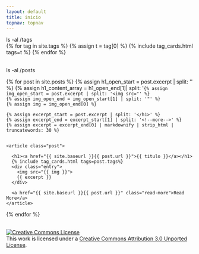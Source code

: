 ```yaml
---
layout: default
title: inicio
topnav: topnav
---
```

<!-- Etiquetas -->
<span class="console-input" data-prompt="uqbar@col:~$ ">ls -al /tags</span>   
{% for tag in site.tags %}
{% assign t = tag[0] %}
{% include tag_cards.html tags=t %}
{% endfor %}
<br><br>
<!-- Publicaciones -->
<span class="console-input" data-prompt="uqbar@col:~$ ">ls -al /posts</span>   
<div class="posts">
  {% for post in site.posts %}
    {% assign h1_open_start = post.excerpt | split: '<h1' %}       
    {% assign h1_open_end = h1_open_start[1] | split: '>' %}
    {% assign h1_content_array = h1_open_end[1]| split: '</h1' %}
    {% assign titulo = h1_content_array[0] %}  

    {% assign img_open_start = post.excerpt | split: '<img src="' %}       
    {% assign img_open_end = img_open_start[1] | split: '"' %}    
    {% assign img = img_open_end[0] %}      
    
    {% assign excerpt_start = post.excerpt | split: '</h1>' %}     
    {% assign excerpt_end = excerpt_start[1] | split: '<!--more-->' %}     
    {% assign excerpt = excerpt_end[0] | markdownify | strip_html | truncatewords: 30 %}     


    <article class="post">

      <h1><a href="{{ site.baseurl }}{{ post.url }}">{{ titulo }}</a></h1>                     
      {% include tag_cards.html tags=post.tags%}      
      <div class="entry">     
        <img src="{{ img }}">   
        {{ excerpt }}
      </div>

      <a href="{{ site.baseurl }}{{ post.url }}" class="read-more">Read More</a>
    </article>
  {% endfor %}
</div>
<br>
<!-- CC3.0 -->
<a rel="license" href="http://creativecommons.org/licenses/by/3.0/"><img alt="Creative Commons License" style="border-width:0" src="https://i.creativecommons.org/l/by/3.0/88x31.png" /></a><br />This work is licensed under a <a rel="license" href="http://creativecommons.org/licenses/by/3.0/">Creative Commons Attribution 3.0 Unported License</a>.
